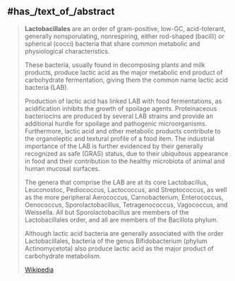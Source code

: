 
## #has_/text_of_/abstract 

> **Lactobacillales** are an order of gram-positive, low-GC, acid-tolerant, generally nonsporulating, nonrespiring, 
> either rod-shaped (bacilli) or spherical (cocci) bacteria that share common metabolic and physiological characteristics. 
> 
> These bacteria, usually found in decomposing plants and milk products, 
> produce lactic acid as the major metabolic end product of carbohydrate fermentation, 
> giving them the common name lactic acid bacteria (LAB).
>
> Production of lactic acid has linked LAB with food fermentations, as acidification inhibits the growth of spoilage agents. Proteinaceous bacteriocins are produced by several LAB strains and provide an additional hurdle for spoilage and pathogenic microorganisms. Furthermore, lactic acid and other metabolic products contribute to the organoleptic and textural profile of a food item. The industrial importance of the LAB is further evidenced by their generally recognized as safe (GRAS) status, due to their ubiquitous appearance in food and their contribution to the healthy microbiota of animal and human mucosal surfaces.
>
> The genera that comprise the LAB are at its core Lactobacillus, Leuconostoc, Pediococcus, Lactococcus, and Streptococcus, as well as the more peripheral Aerococcus, Carnobacterium, Enterococcus, Oenococcus, Sporolactobacillus, Tetragenococcus, Vagococcus, and Weissella. All but Sporolactobacillus are members of the Lactobacillales order, and all are members of the Bacillota phylum.
>
> Although lactic acid bacteria are generally associated with the order Lactobacillales, bacteria of the genus Bifidobacterium (phylum Actinomycetota) also produce lactic acid as the major product of carbohydrate metabolism.
>
> [Wikipedia](https://en.wikipedia.org/wiki/Lactic%20acid%20bacteria) 

